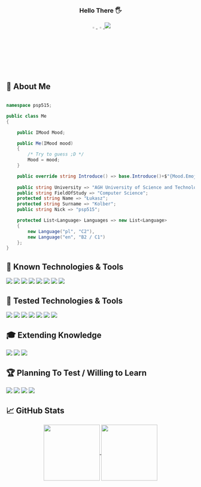 <h3 align="center">
Hello There 🖐
</h3>

<p align="center">
    <a href="https://www.linkedin.com/in/lukasz-psp515-kolber/">
        <img src="https://img.icons8.com/color/48/000000/linkedin.png" width="3%"/> 
    </a>
    <a href="mailto:kolberu@gmail.com"> 
        <img src="https://img.icons8.com/fluent/48/000000/gmail.png" width="3%"/> 
    </a>
    <a href="https://github.com/antonkomarev/github-profile-views-counter">
        <img src="![](https://komarev.com/ghpvc/?username=psp515&color=green&style=flat&label=Visitors))"/>
    </a>
</p>


🤵 About Me
--- 

```cs

namespace psp515;

public class Me
{

    public IMood Mood;

    public Me(IMood mood)
    {
        /* Try to guess ;D */
        Mood = mood;
    }

    public override string Introduce() => base.Introduce()+$"{Mood.Emoji}" ;
    
    public string University => "AGH University of Science and Technology";
    public string FieldOfStudy => "Computer Science";
    protected string Name => "Łukasz";
    protected string Surname => "Kolber";
    public string Nick => "psp515";

    protected List<Language> Languages => new List<Language>
    {
        new Language("pl", "C2"),
        new Language("en", "B2 / C1")
    };
}

```

🔧 Known Technologies & Tools
--- 

![](https://img.shields.io/badge/C%23-239120?style=for-the-badge&logo=c-sharp&logoColor=white&style=flat)
![](https://img.shields.io/badge/Xamarin-3498DB?style=for-the-badge&logo=xamarin&logoColor=white&style=flat)
![](https://img.shields.io/badge/.NET_MAUI-3498DB?style=for-the-badge&logo=maui&logoColor=white&style=flat)
![](https://img.shields.io/badge/Python-14354C?style=for-the-badge&logo=python&logoColor=white&style=flat)
![](https://img.shields.io/badge/MicroPython-14354C?style=for-the-badge&logo=micropython&logoColor=white&style=flat)
![](https://img.shields.io/badge/SQLite-07405E?style=for-the-badge&logo=sqlite&logoColor=white&style=flat)
![](https://img.shields.io/badge/plSQL-F80000?style=for-the-badge&logo=Oracle&logoColor=white&style=flat)
![](https://img.shields.io/badge/TSQL-239120?style=for-the-badge&logo=microsoft-sql-server&logoColor=white&style=flat)


👶 Tested Technologies & Tools
--- 

![](https://img.shields.io/badge/JavaScript-323330?style=for-the-badge&logo=javascript&logoColor=F7DF1E&style=flat)
![](https://img.shields.io/badge/CSS-239120?&style=for-the-badge&logo=css3&logoColor=white&style=flat)
![](https://img.shields.io/badge/HTML-239120?style=for-the-badge&logo=html5&logoColor=white&style=flat)
![](https://img.shields.io/badge/TypeScript-007ACC?style=for-the-badge&logo=typescript&logoColor=white&style=flat)
![](https://img.shields.io/badge/Angular-DD0031?style=for-the-badge&logo=angular&logoColor=white&style=flat)
![](https://img.shields.io/badge/MongoDB-4EA94B?style=for-the-badge&logo=mongodb&logoColor=white&style=flat)
![](https://img.shields.io/badge/Haskell-0175C2?style=for-the-badge&logo=haskell&logoColor=white&style=flat)


🎓 Extending Knowledge
---

![](https://img.shields.io/badge/Java-ED8B00?style=for-the-badge&logo=openjdk&logoColor=white&style=flat)
![](https://img.shields.io/badge/C%2B%2B-00599C?style=for-the-badge&logo=c%2B%2B&logoColor=white&style=flat)
![](https://img.shields.io/badge/C-00599C?style=for-the-badge&logo=c&logoColor=white&style=flat)  


🏆 Planning To Test / Willing to Learn
--- 

![](https://img.shields.io/badge/Microsoft_Azure-0089D6?style=for-the-badge&logo=microsoft-azure&logoColor=white&style=flat)
![](https://img.shields.io/badge/Unity-100000?style=for-the-badge&logo=unity&logoColor=white&style=flat)
![](https://img.shields.io/badge/Dart-0175C2?style=for-the-badge&logo=dart&logoColor=white&style=flat)
![](https://img.shields.io/badge/Flutter-239120?style=for-the-badge&logo=flutter&logoColor=white&style=flat)  


 📈 GitHub Stats 
---

<div align="center">
    <a href="https://github.com/anuraghazra/github-readme-stats">
  <img align="center" height="150px" src="https://github-readme-stats.vercel.app/api?username=psp515&count_private=true&show_icons=true&theme=dark" />
</a>
<a href="https://github.com/anuraghazra/convoychat">
  <img align="center" height="150px" src="https://github-readme-stats.vercel.app/api/top-langs/?username=psp515&layout=compact&theme=dark" />
</a>
</div>

